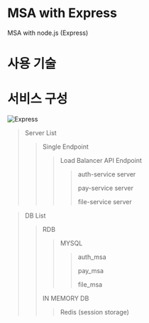 # MSA with Express
MSA with node.js (Express)

사용 기술
======


서비스 구성
=======
![Express](https://user-images.githubusercontent.com/54240763/163981531-eeaa182b-a77c-41c7-93a5-2fc144240b29.png)

>Server List
>>Single Endpoint
>>
>>>Load Balancer
>>API Endpoint
>>>>auth-service server
>>>>
>>>>pay-service server
>>>>
>>>>file-service server


>DB List
>>RDB
>>>MYSQL
>>>
>>>>auth_msa
>>>>
>>>>pay_msa
>>>>
>>>>file_msa
>>>
>>IN MEMORY DB
>>
>>>Redis (session storage)
